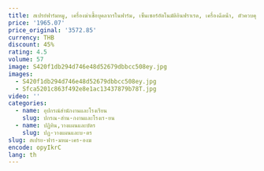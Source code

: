 ```yaml
---
title: สเปรย์ฟาร์มหมู, เครื่องฆ่าเชื้อบุคลากรในฟาร์ม, เซ็นเซอร์อัตโนมัติอินฟราเรด, เครื่องฉีดน้ํา, ตัวควบคุมเดี่ยวและสองทาง
price: '1965.07'
price_original: '3572.85'
currency: THB
discount: 45%
rating: 4.5
volume: 57
image: S420f1db294d746e48d52679dbbcc508ey.jpg
images:
  - S420f1db294d746e48d52679dbbcc508ey.jpg
  - Sfca5201c863f492e8e1ac13437879b78T.jpg
video: ''
categories:
  - name: อุปกรณ์สำนักงานและโรงเรียน
    slug: ปกรณ-สำน-กงานและโรงเร-ยน
  - name: ปฏิทิน,วางแผนและบัตร
    slug: ปฏ-วางแผนและบ-ตร
slug: สเปรย-ฟาร-มหม-เคร-องฆ
encode: opyIkrC
lang: th
---
```

  